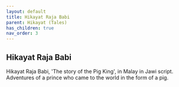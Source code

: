 ```yaml
---
layout: default
title: Hikayat Raja Babi
parent: Hikayat (Tales)
has_children: true
nav_order: 3
---
```


## Hikayat Raja Babi

Hikayat Raja Babi, 'The story of the Pig King', in Malay in Jawi script. Adventures of a prince who came to the world in the form of a pig.
